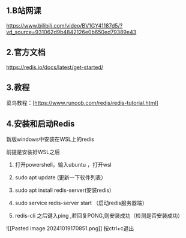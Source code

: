 ## 1.B站网课
    

https://www.bilibili.com/video/BV1GY41187d5/?vd_source=931062d9b4842126e0b650ed79389e43

## 2.官方文档
    

https://redis.io/docs/latest/get-started/

## 3.教程
    

菜鸟教程：[https://www.runoob.com/redis/redis-tutorial.html]

## 4.安装和启动Redis

新版windows中安装在WSL上的redis

前提是安装好WSL之后

1. 打开powershell，输入ubuntu ，打开wsl
    
2. sudo apt update (更新一下软件列表）
    
3. sudo apt install redis-server(安装redis）
    
4. sudo service redis-server start （启动redis服务器端）
    
5. redis-cli 之后键入ping ,若回复PONG,则安装成功（检测是否安装成功）
    
![[Pasted image 20241019170851.png]]
按ctrl+c退出